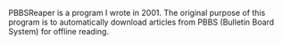 PBBSReaper is a program I wrote in 2001. The original purpose of this program is to automatically download articles from PBBS (Bulletin Board System) for offline reading.